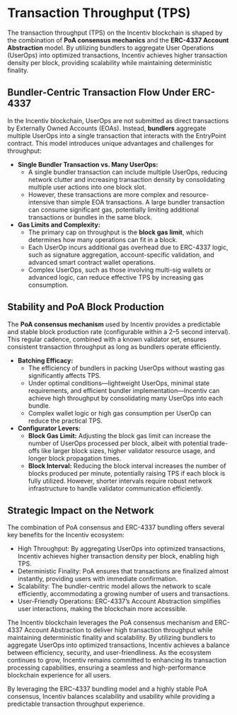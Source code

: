 


# Transaction Throughput (TPS)

The transaction throughput (TPS) on the Incentiv blockchain is shaped by the combination of **PoA consensus mechanics** and the **ERC-4337 Account Abstraction** model. By utilizing bundlers to aggregate User Operations (UserOps) into optimized transactions, Incentiv achieves higher transaction density per block, providing scalability while maintaining deterministic finality.

## Bundler-Centric Transaction Flow Under ERC-4337

In the Incentiv blockchain, UserOps are not submitted as direct transactions by Externally Owned Accounts (EOAs). Instead, **bundlers** aggregate multiple UserOps into a single transaction that interacts with the EntryPoint contract. This model introduces unique advantages and challenges for throughput:

* **Single Bundler Transaction vs. Many UserOps:**
  * A single bundler transaction can include multiple UserOps, reducing network clutter and increasing transaction density by consolidating multiple user actions into one block slot.
  * However, these transactions are more complex and resource-intensive than simple EOA transactions. A large bundler transaction can consume significant gas, potentially limiting additional transactions or bundles in the same block.
* **Gas Limits and Complexity:**
  * The primary cap on throughput is the **block gas limit**, which determines how many operations can fit in a block.
  * Each UserOp incurs additional gas overhead due to ERC-4337 logic, such as signature aggregation, account-specific validation, and advanced smart contract wallet operations.
  * Complex UserOps, such as those involving multi-sig wallets or advanced logic, can reduce effective TPS by increasing gas consumption.

## Stability and PoA Block Production

The **PoA consensus mechanism** used by Incentiv provides a predictable and stable block production rate (configurable within a 2–5 second interval). This regular cadence, combined with a known validator set, ensures consistent transaction throughput as long as bundlers operate efficiently.

* **Batching Efficacy:**
  * The efficiency of bundlers in packing UserOps without wasting gas significantly affects TPS.
  * Under optimal conditions—lightweight UserOps, minimal state requirements, and efficient bundler implementation—Incentiv can achieve high throughput by consolidating many UserOps into each bundle.
  * Complex wallet logic or high gas consumption per UserOp can reduce the practical TPS.
* **Configurator Levers:**
  * **Block Gas Limit:** Adjusting the block gas limit can increase the number of UserOps processed per block, albeit with potential trade-offs like larger block sizes, higher validator resource usage, and longer block propagation times.
  * **Block Interval:** Reducing the block interval increases the number of blocks produced per minute, potentially raising TPS if each block is fully utilized. However, shorter intervals require robust network infrastructure to handle validator communication efficiently.

## Strategic Impact on the Network

The combination of PoA consensus and ERC-4337 bundling offers several key benefits for the Incentiv ecosystem:

* High Throughput: By aggregating UserOps into optimized transactions, Incentiv achieves higher transaction density per block, enabling high TPS.
* Deterministic Finality: PoA ensures that transactions are finalized almost instantly, providing users with immediate confirmation.
* Scalability: The bundler-centric model allows the network to scale efficiently, accommodating a growing number of users and transactions.
* User-Friendly Operations: ERC-4337’s Account Abstraction simplifies user interactions, making the blockchain more accessible.

The Incentiv blockchain leverages the PoA consensus mechanism and ERC-4337 Account Abstraction to deliver high transaction throughput while maintaining deterministic finality and scalability. By utilizing bundlers to aggregate UserOps into optimized transactions, Incentiv achieves a balance between efficiency, security, and user-friendliness. As the ecosystem continues to grow, Incentiv remains committed to enhancing its transaction processing capabilities, ensuring a seamless and high-performance blockchain experience for all users.

By leveraging the ERC-4337 bundling model and a highly stable PoA consensus, Incentiv balances scalability and usability while providing a predictable transaction throughput experience.

          